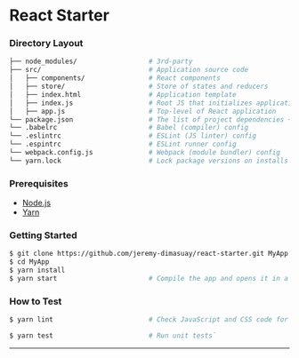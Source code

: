 <h1>
  React Starter
</h1>

### Directory Layout

```bash
├── node_modules/                  # 3rd-party
├── src/                           # Application source code
│   ├── components/                # React components
│   ├── store/                     # Store of states and reducers
│   ├── index.html                 # Application template
│   ├── index.js                   # Root JS that initializes application storage and React application
│   ├── app.js                     # Top-level of React application
└── package.json                   # The list of project dependencies + NPM scripts
└── .babelrc                       # Babel (compiler) config
└── .eslintrc                      # ESLint (JS linter) config
└── .espintrc                      # ESLint runner config
└── webpack.config.js              # Webpack (module bundler) config
└── yarn.lock                      # Lock package versions on installs
```

### Prerequisites

- [Node.js][nodejs]
- [Yarn][yarn]

### Getting Started

```bash
$ git clone https://github.com/jeremy-dimasuay/react-starter.git MyApp
$ cd MyApp
$ yarn install
$ yarn start                       # Compile the app and opens it in a browser with "live reload"
```

### How to Test

```bash
$ yarn lint                        # Check JavaScript and CSS code for potential issues

$ yarn test                        # Run unit tests`
```

---

[nodejs]: https://nodejs.org/
[yarn]: https://yarnpkg.com/
